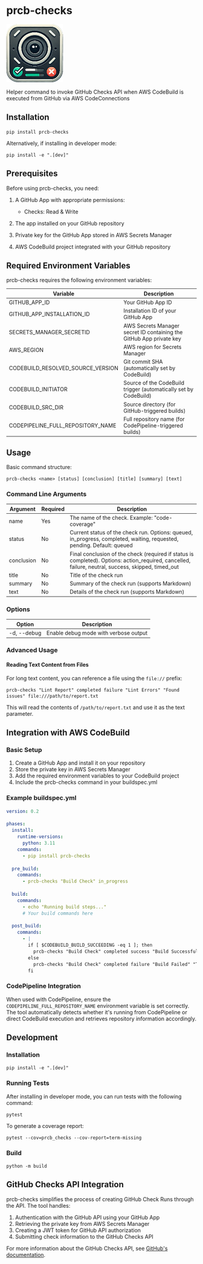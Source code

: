 # prcb-checks
![icon](images/icon_small.png)

Helper command to invoke GitHub Checks API when AWS CodeBuild is executed from GitHub via AWS CodeConnections

## Installation

```
pip install prcb-checks
```

Alternatively, if installing in developer mode:

```
pip install -e ".[dev]"
```

## Prerequisites

Before using prcb-checks, you need:

1. A GitHub App with appropriate permissions:
   - Checks: Read & Write

2. The app installed on your GitHub repository

3. Private key for the GitHub App stored in AWS Secrets Manager

4. AWS CodeBuild project integrated with your GitHub repository

## Required Environment Variables

prcb-checks requires the following environment variables:

| Variable | Description |
|----------|-------------|
| GITHUB_APP_ID | Your GitHub App ID |
| GITHUB_APP_INSTALLATION_ID | Installation ID of your GitHub App |
| SECRETS_MANAGER_SECRETID | AWS Secrets Manager secret ID containing the GitHub App private key |
| AWS_REGION | AWS region for Secrets Manager |
| CODEBUILD_RESOLVED_SOURCE_VERSION | Git commit SHA (automatically set by CodeBuild) |
| CODEBUILD_INITIATOR | Source of the CodeBuild trigger (automatically set by CodeBuild) |
| CODEBUILD_SRC_DIR | Source directory (for GitHub-triggered builds) |
| CODEPIPELINE_FULL_REPOSITORY_NAME | Full repository name (for CodePipeline-triggered builds) |

## Usage

Basic command structure:

```
prcb-checks <name> [status] [conclusion] [title] [summary] [text]
```

### Command Line Arguments

| Argument | Required | Description |
|----------|----------|-------------|
| name | Yes | The name of the check. Example: "code-coverage" |
| status | No | Current status of the check run. Options: queued, in_progress, completed, waiting, requested, pending. Default: queued |
| conclusion | No | Final conclusion of the check (required if status is completed). Options: action_required, cancelled, failure, neutral, success, skipped, timed_out |
| title | No | Title of the check run |
| summary | No | Summary of the check run (supports Markdown) |
| text | No | Details of the check run (supports Markdown) |

### Options

| Option | Description |
|--------|-------------|
| -d, --debug | Enable debug mode with verbose output |

### Advanced Usage

#### Reading Text Content from Files

For long text content, you can reference a file using the `file://` prefix:

```
prcb-checks "Lint Report" completed failure "Lint Errors" "Found issues" file:///path/to/report.txt
```

This will read the contents of `/path/to/report.txt` and use it as the text parameter.

## Integration with AWS CodeBuild

### Basic Setup

1. Create a GitHub App and install it on your repository
2. Store the private key in AWS Secrets Manager
3. Add the required environment variables to your CodeBuild project
4. Include the prcb-checks command in your buildspec.yml

### Example buildspec.yml

```yaml
version: 0.2

phases:
  install:
    runtime-versions:
      python: 3.11
    commands:
      - pip install prcb-checks
  
  pre_build:
    commands:
      - prcb-checks "Build Check" in_progress

  build:
    commands:
      - echo "Running build steps..."
      # Your build commands here
      
  post_build:
    commands:
      - |
        if [ $CODEBUILD_BUILD_SUCCEEDING -eq 1 ]; then
          prcb-checks "Build Check" completed success "Build Successful" "The build completed successfully."
        else
          prcb-checks "Build Check" completed failure "Build Failed" "The build encountered errors."
        fi
```

### CodePipeline Integration

When used with CodePipeline, ensure the `CODEPIPELINE_FULL_REPOSITORY_NAME` environment variable is set correctly. The tool automatically detects whether it's running from CodePipeline or direct CodeBuild execution and retrieves repository information accordingly.

## Development

### Installation

```
pip install -e ".[dev]"
```

### Running Tests

After installing in developer mode, you can run tests with the following command:

```
pytest
```

To generate a coverage report:

```
pytest --cov=prcb_checks --cov-report=term-missing
```

### Build

```
python -m build
```

## GitHub Checks API Integration

prcb-checks simplifies the process of creating GitHub Check Runs through the API. The tool handles:

1. Authentication with the GitHub API using your GitHub App
2. Retrieving the private key from AWS Secrets Manager
3. Creating a JWT token for GitHub API authorization
4. Submitting check information to the GitHub Checks API

For more information about the GitHub Checks API, see [GitHub's documentation](https://docs.github.com/en/rest/checks/runs).
